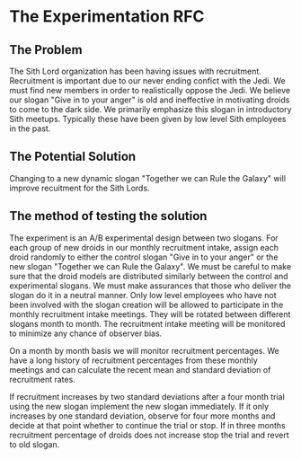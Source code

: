 # The Experimentation RFC #

## The Problem ##

The Sith Lord organization has been having issues with recruitment.  Recruitment is important due to our never ending confict with the Jedi.  We must find new members in order to realistically oppose the Jedi.  We believe our slogan "Give in to your anger"  is old and ineffective in motivating droids to come to the dark side.  We primarily emphasize this slogan in introductory Sith meetups.  Typically these have been given by low level Sith employees in the past.

## The Potential Solution ##

Changing to a new dynamic slogan "Together we can Rule the Galaxy" will improve recuitment for the Sith Lords.

## The method of testing the solution ##

The experiment is an A/B experimental design between two slogans. For each group of new droids in our monthly recruitment intake, assign each droid randomly to either the control slogan "Give in to your anger" or the new slogan "Together we can Rule the Galaxy".  We must be careful to make sure that the droid models are distributed similarly between the control and experimental slogans.  We must make assurances that those who deliver the slogan do it in a neutral manner.  Only low level employees who have not been involved with the slogan creation will be allowed to participate in the monthly recruitment intake meetings.  They will be rotated between different slogans month to month.  The recruitment intake meeting will be monitored to minimize any chance of observer bias.

On a month by month basis we will monitor recruitment percentages.  We have a long history of recruitment percentages from these monthly meetings and can calculate the recent mean and standard deviation of recruitment rates.

If recruitment increases by two standard deviations after a four month trial using the new slogan implement the new slogan immediately.  If it only increases by one standard deviation, observe for four more months and decide at that point whether to continue the trial or stop.  If in three months recruitment percentage of droids does not increase stop the trial and revert to old slogan.
